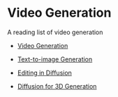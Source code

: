 # Video Generation

A reading list of video generation


* [Video Generation](https://github.com/yzhang2016/video-generation-survey/blob/main/video-generation.md)

* [Text-to-image Generation](https://github.com/yzhang2016/video-generation-survey/blob/main/Text-to-Image.MD)

* [Editing in Diffusion](https://github.com/yzhang2016/video-generation-survey/blob/main/Editing-in-Diffusion.md)

* [Diffusion for 3D Generation](https://github.com/yzhang2016/video-generation-survey/blob/main/diffusion-for-3d.md)
